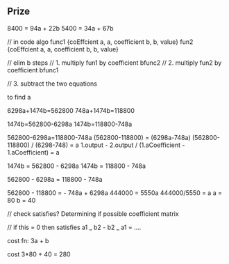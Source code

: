 ## Prize

8400 = 94a + 22b
5400 = 34a + 67b

// in code algo
func1 {coEffcient a, a, coefficient b, b, value}
fun2 {coEffcient a, a, coefficient b, b, value}

// elim b steps
// 1. multiply fun1 by coefficient bfunc2
// 2. multiply fun2 by coefficient bfunc1

// 3. subtract the two equations

to find a

6298a+1474b=562800
748a+1474b=118800

1474b=562800-6298a
1474b=118800-748a

562800-6298a=118800-748a
(562800-118800) = (6298a-748a)
(562800-118800) / (6298-748) = a
1.output - 2.output / (1.aCoefficient - 1.aCoefficient) = a

1474b = 562800 - 6298a
1474b = 118800 - 748a

562800 - 6298a = 118800 - 748a

562800 - 118800 = - 748a + 6298a
444000 = 5550a
444000/5550 = a
a = 80
b = 40

// check satisfies?
Determining if possible
coefficient matrix

// if this = 0 then satisfies
a1 _ b2 - b2 _ a1 = ....

cost fn: 3a + b

cost 3\*80 + 40 = 280
